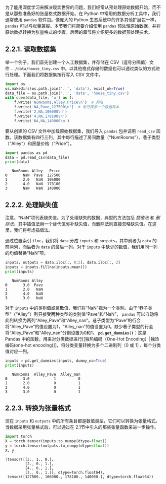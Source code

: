 为了能用深度学习来解决现实世界的问题，我们经常从预处理原始数据开始，而不是从那些准备好的张量格式数据开始。在 Python 中常用的数据分析工具中，我们通常使用 `pandas` 软件包。像庞大的 Python 生态系统中的许多其他扩展包一样，`pandas` 可以与张量兼容。本节我们将简要介绍使用 `pandas` 预处理原始数据，并将原始数据转换为张量格式的步骤。后面的章节将介绍更多的数据预处理技术。
## 2.2.1. 读取数据集
举一个例子，我们首先创建一个人工数据集，并存储在 CSV（逗号分隔值）文件 `../data/house_tiny.csv` 中。以其他格式存储的数据也可以通过类似的方式进行处理。下面我们将数据集按行写入 CSV 文件中。
```python
import os
os.makedirs(os.path.join('..', 'data'), exist_ok=True)
data_file = os.path.join('..', 'data', 'house_tiny.csv')
with open(data_file, 'w') as f:
    f.write('NumRooms,Alley,Price\n')  # 列名
    f.write('NA,Pave,127500\n')  # 每行表示一个数据样本
    f.write('2,NA,106000\n')
    f.write('4,NA,178100\n')
    f.write('NA,NA,140000\n')
```
要从创建的 CSV 文件中加载原始数据集，我们导入 `pandas` 包并调用 `read_csv` 函数。该数据集有四行三列。其中每行描述了房间数量（“NumRooms”）、巷子类型（“Alley”）和房屋价格（“Price”）。
```python
import pandas as pd
data = pd.read_csv(data_file)
print(data)
```

```shell
   NumRooms Alley   Price
0       NaN  Pave  127500
1       2.0   NaN  106000
2       4.0   NaN  178100
3       NaN   NaN  140000
```
## 2.2.2. 处理缺失值

注意，“NaN”项代表缺失值。为了处理缺失的数据，典型的方法包括 *插值法* 和 *删除法*，其中插值法用一个替代值弥补缺失值，而删除法则直接忽略缺失值。在这里，我们将考虑插值法。

通过位置索引 `iloc`，我们将 `data` 分成 `inputs` 和 `outputs`，其中前者为 `data` 的前两列，而后者为 `data` 的最后一列。对于 `inputs` 中缺少的数值，我们用同一列的均值替换“NaN”项。
```python
inputs, outputs = data.iloc[:, 0:2], data.iloc[:, 2]
inputs = inputs.fillna(inputs.mean())
print(inputs)
```

```shell
   NumRooms Alley
0       3.0  Pave
1       2.0   NaN
2       4.0   NaN
3       3.0   NaN
```
对于 `inputs` 中的类别值或离散值，我们将“NaN”视为一个类别。由于“巷子类型”（“Alley”）列只接受两种类型的类别值“Pave”和“NaN”， `pandas` 可以自动将此列转换为两列“Alley_Pave”和“Alley_nan”。巷子类型为“Pave”的行会将“Alley_Pave”的值设置为1，“Alley_nan”的值设置为0。缺少巷子类型的行会将“Alley_Pave”和“Alley_nan”分别设置为0和1。
**`pd.get_dummies()`**：这是 Pandas 中的函数，用来对分类数据进行[[独热编码（One-Hot Encoding）|独热编码(one-hot encoding)]]，将分类变量转换为多个二进制列（0 或 1），每个分类值对应一列。
```python
inputs = pd.get_dummies(inputs, dummy_na=True)
print(inputs)
```

```shell
   NumRooms  Alley_Pave  Alley_nan
0       3.0           1          0
1       2.0           0          1
2       4.0           0          1
3       3.0           0          1
```

## 2.2.3. 转换为张量格式
现在 `inputs` 和 `outputs` 中的所有条目都是数值类型，它们可以转换为张量格式。当数据采用张量格式后，可以通过在 2.1节中引入的那些张量函数来进一步操作。
```python
import torch
X = torch.tensor(inputs.to_numpy(dtype=float))
y = torch.tensor(outputs.to_numpy(dtype=float))
X, y
```

```shell
(tensor([[3., 1., 0.],
         [2., 0., 1.],
         [4., 0., 1.],
         [3., 0., 1.]], dtype=torch.float64),
 tensor([127500., 106000., 178100., 140000.], dtype=torch.float64))
```
